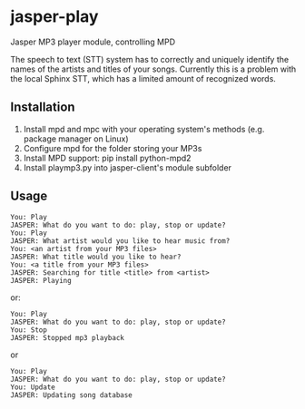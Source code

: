 jasper-play
===========

Jasper MP3 player module, controlling MPD

The speech to text (STT) system has to correctly and uniquely identify the 
names of the artists and titles of your songs. Currently this is a problem
with the local Sphinx STT, which has a limited amount of recognized words.   

## Installation
1. Install mpd and mpc with your operating system's methods (e.g. package 
   manager on Linux)
2. Configure mpd for the folder storing your MP3s
3. Install MPD support: pip install python-mpd2 
4. Install playmp3.py into jasper-client's module subfolder

## Usage
```
You: Play
JASPER: What do you want to do: play, stop or update?
You: Play
JASPER: What artist would you like to hear music from?
You: <an artist from your MP3 files>
JASPER: What title would you like to hear?
You: <a title from your MP3 files>
JASPER: Searching for title <title> from <artist>
JASPER: Playing
```
or:
```
You: Play
JASPER: What do you want to do: play, stop or update?
You: Stop
JASPER: Stopped mp3 playback
```
or
```
You: Play
JASPER: What do you want to do: play, stop or update?
You: Update
JASPER: Updating song database
```